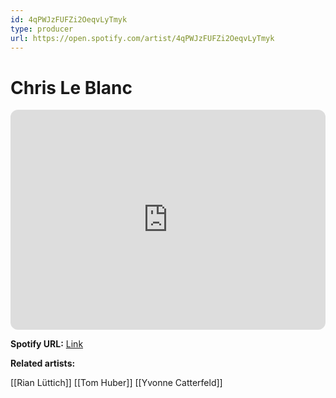 ```yaml
---
id: 4qPWJzFUFZi2OeqvLyTmyk
type: producer
url: https://open.spotify.com/artist/4qPWJzFUFZi2OeqvLyTmyk
---
```

# Chris Le Blanc

<iframe style="border-radius:12px" src="https://open.spotify.com/embed/artist/4qPWJzFUFZi2OeqvLyTmyk" width="100%" height="352" frameBorder="0" allowfullscreen="" allow="autoplay; clipboard-write; encrypted-media; fullscreen; picture-in-picture" loading="lazy"></iframe>

**Spotify URL:** [Link](https://open.spotify.com/artist/4qPWJzFUFZi2OeqvLyTmyk)

**Related artists:**

[[Rian Lüttich]]
[[Tom Huber]]
[[Yvonne Catterfeld]]
